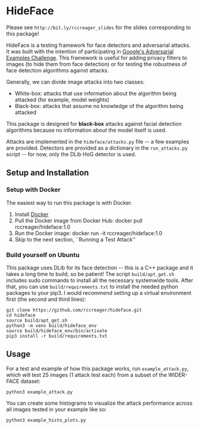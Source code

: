 # HideFace 

Please see `http://bit.ly/rccreager_slides` for the slides corresponding to this package!

HideFace is a testing framework for face detectors and adversarial attacks.
It was built with the intention of participating in [Google's Adversarial Examples Challenge](https://ai.googleblog.com/2018/09/introducing-unrestricted-adversarial.html).
This framework is useful for adding privacy filters to images (to hide them from face detection) or for testing the robustness of face detection algorithms against attacks.

Generally, we can divide image attacks into two classes:
* White-box: attacks that use information about the algorithm being attacked (for example, model weights)
* Black-box: attacks that assume no knowledge of the algorithm being attacked

This package is designed for **black-box** attacks against facial detection algorithms because no information about the model itself is used. 

Attacks are implemented in the `hideface/attacks.py` file -- a few examples are provided.
Detectors are provided as a dictionary in the `run_attacks.py` script -- for now, only the DLib HoG detector is used. 

## Setup and Installation

### Setup with Docker

The easiest way to run this package is with Docker.
1. Install [Docker](https://docs.docker.com/install/)
2. Pull the Docker image from Docker Hub:
        docker pull rccreager/hideface:1.0
3. Run the Docker image:
        docker run -it rccreager/hideface:1.0 
4. Skip to the next section, ``Running a Test Attack''
 
### Build yourself on Ubuntu

This package uses DLib for its face detection -- this is a C++ package and it takes a long time to build, so be patient! 
The script `build/apt_get.sh` includes sudo commands to install all the necessary systemwide tools.
After that, you can use `build/requirements.txt` to install the needed python packages to your pip3.
I would recommend setting up a virtual environment first (the second and third lines):
    
    git clone https://github.com/rccreager/hideface.git
    cd hideface
    source build/apt_get.sh
    python3 -m venv build/hideface_env
    source build/hideface_env/bin/activate
    pip3 install -r build/requirements.txt

## Usage 

For a test and example of how this package works, run `example_attack.py`, which will test 25 images (1 attack test each) from a subset of the WIDER-FACE dataset:

    python3 example_attack.py

You can create some histograms to visualize the attack performance across all images tested in your example like so:

    python3 example_histo_plots.py
